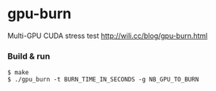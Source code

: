 # gpu-burn
Multi-GPU CUDA stress test
http://wili.cc/blog/gpu-burn.html

### Build & run
````
$ make
$ ./gpu_burn -t BURN_TIME_IN_SECONDS -g NB_GPU_TO_BURN
````
